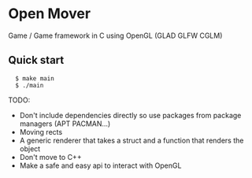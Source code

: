 # Open Mover 
Game / Game framework in C using OpenGL (GLAD GLFW CGLM)

## Quick start
```console
  $ make main
  $ ./main
```

TODO:
 - Don't include dependencies directly so use packages from package managers (APT PACMAN...)
 - Moving rects
 - A generic renderer that takes a struct and a function that renders the object
 - Don't move to C++
 - Make a safe and easy api to interact with OpenGL
